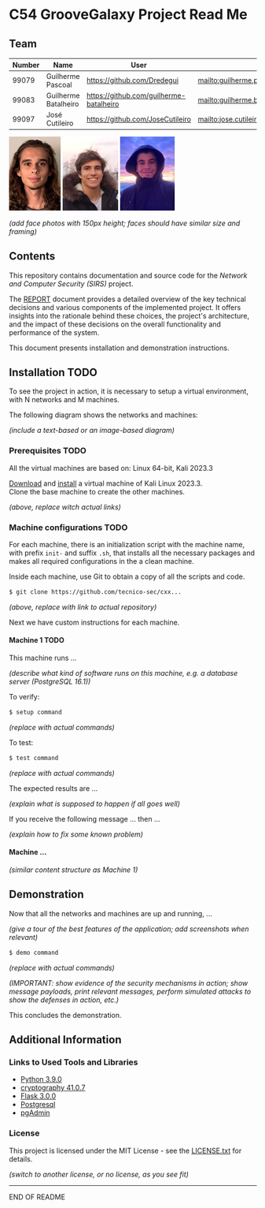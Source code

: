 # C54 GrooveGalaxy Project Read Me

## Team

| Number | Name                 | User                                            | E-mail                                           |
| -------|----------------------|-------------------------------------------------| -------------------------------------------------|
| 99079  | Guilherme Pascoal    | <https://github.com/Dredegui>                   | <mailto:guilherme.pascoal@tecnico.ulisboa.pt>    |
| 99083  | Guilherme Batalheiro | <https://github.com/guilherme-batalheiro>       | <mailto:guilherme.batalheiro@tecnico.ulisboa.pt> |
| 99097  | José Cutileiro       | <https://github.com/JoseCutileiro>              | <mailto:jose.cutileiro@tecnico.ulisboa.pt>       |

![Alice](img/alice.jpg) ![Bob](img/bob.png) ![José Cutileiro](img/charlie.png)

*(add face photos with 150px height; faces should have similar size and framing)*

## Contents

This repository contains documentation and source code for the *Network and Computer Security (SIRS)* project.

The [REPORT](REPORT.md) document provides a detailed overview of the key technical decisions and various components of the implemented project.
It offers insights into the rationale behind these choices, the project's architecture, and the impact of these decisions on the overall functionality and performance of the system.

This document presents installation and demonstration instructions.

## Installation TODO

To see the project in action, it is necessary to setup a virtual environment, with N networks and M machines.  

The following diagram shows the networks and machines:

*(include a text-based or an image-based diagram)*

### Prerequisites TODO

All the virtual machines are based on: Linux 64-bit, Kali 2023.3  

[Download](https://...link_to_download_installation_media) and [install](https://...link_to_installation_instructions) a virtual machine of Kali Linux 2023.3.  
Clone the base machine to create the other machines.

*(above, replace witch actual links)*

### Machine configurations TODO

For each machine, there is an initialization script with the machine name, with prefix `init-` and suffix `.sh`, that installs all the necessary packages and makes all required configurations in the a clean machine.

Inside each machine, use Git to obtain a copy of all the scripts and code.

```sh
$ git clone https://github.com/tecnico-sec/cxx...
```

*(above, replace with link to actual repository)*

Next we have custom instructions for each machine.

#### Machine 1 TODO

This machine runs ...

*(describe what kind of software runs on this machine, e.g. a database server (PostgreSQL 16.1))*

To verify:

```sh
$ setup command
```

*(replace with actual commands)*

To test:

```sh
$ test command
```

*(replace with actual commands)*

The expected results are ...

*(explain what is supposed to happen if all goes well)*

If you receive the following message ... then ...

*(explain how to fix some known problem)*

#### Machine ...

*(similar content structure as Machine 1)*

## Demonstration

Now that all the networks and machines are up and running, ...

*(give a tour of the best features of the application; add screenshots when relevant)*

```sh
$ demo command
```

*(replace with actual commands)*

*(IMPORTANT: show evidence of the security mechanisms in action; show message payloads, print relevant messages, perform simulated attacks to show the defenses in action, etc.)*

This concludes the demonstration.

## Additional Information

### Links to Used Tools and Libraries

- [Python 3.9.0](https://www.python.org/downloads/release/python-390/)
- [cryptography 41.0.7](https://pypi.org/project/cryptography/)
- [Flask 3.0.0](https://flask.palletsprojects.com/en/3.0.x/)
- [Postgresql](https://www.postgresql.org/)
- [pgAdmin](https://www.pgadmin.org/)

### License

This project is licensed under the MIT License - see the [LICENSE.txt](LICENSE.txt) for details.

*(switch to another license, or no license, as you see fit)*

----
END OF README
